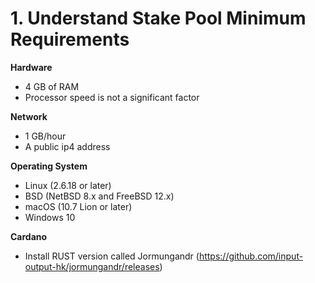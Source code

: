 # 1. Understand Stake Pool Minimum Requirements

**Hardware**
*   4 GB of RAM
*   Processor speed is not a significant factor

**Network**
*   1 GB/hour
*   A public ip4 address

**Operating System**
*   Linux (2.6.18 or later)
*   BSD (NetBSD 8.x and FreeBSD 12.x)
*   macOS (10.7 Lion or later)
*   Windows 10

**Cardano**
*   Install RUST version called Jormungandr (https://github.com/input-output-hk/jormungandr/releases)
